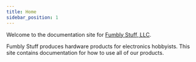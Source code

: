 ```yaml
---
title: Home
sidebar_position: 1
---
```


Welcome to the documentation site for [Fumbly Stuff, LLC](https://fumblystuff.com).

Fumbly Stuff produces hardware products for electronics hobbyists. This site contains documentation for how to use all of our products.
